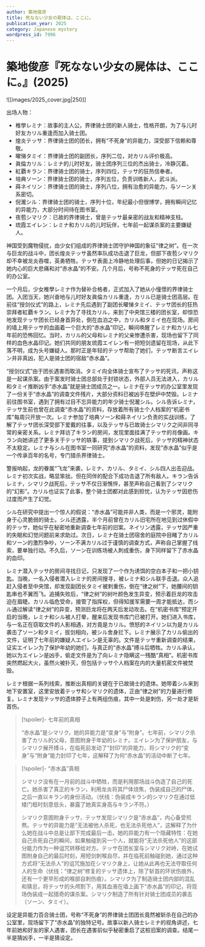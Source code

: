 ```yaml
---
author: 築地俊彦
title: 死なない少女の屍体は、ここに。
publication_year: 2025
category: Japanese mystery
wordpress_id: 7996
---
```

# 築地俊彦『死なない少女の屍体は、ここに。』(2025)

![[images/2025_cover.jpg|250]]

出场人物：
- 椎學レミナ：故事的主人公，界律骑士团的新人骑士，性格开朗，为了与儿时好友カリル重逢而加入骑士团。
- 煌炎テッサ：界律骑士团的团长，拥有“不死身”的异能力，深受部下信赖和尊敬。
- 曜悌タミイ：界律骑士团的副团长，序列二位，对カリル评价极高。
- 眞倫カリル：レミナ的儿时好友，骑士团序列三位的杰出骑士，冷静沉着。
- 紅覇キラン：界律骑士团的骑士，序列四位，テッサ的狂热信奉者。
- 培典ソーン：界律骑士团的骑士，序列五位，负责训练新人，武斗派。
- 蒔ネイリン：界律骑士团的骑士，序列八位，拥有治愈的异能力，与ソーン关系密切。
- 倪瀧シル：界律骑士团的骑士，序列十位，年纪最小但很博学，拥有瞬间记忆的异能力，大部分时间待在图书室。
- 夜苞シマリク：已故的界律骑士，曾是テッサ最亲密的战友和精神支柱。
- 琉霞エイレン：レミナ和カリル的儿时玩伴，七年前一起谋杀案的主要嫌疑人。

神国受到魔物侵扰，由少女们组成的界律骑士团守护神国的象征“律之树”。在一次与巨龙的战斗中，团长煌炎テッサ虽然率队成功击退了巨龙，但部下夜苞シマリク却不幸被龙炎吞噬，英勇牺牲。テッサ表面上冷静地处理后事，但她的日记揭示了她内心的巨大悲痛和对“赤水晶”的不安。几个月后，号称不死身的テッサ死在自己的办公室。

一个月后，少女椎學レミナ作为替补合格者，正式加入了她从小憧憬的界律骑士团。入团当天，她兴奋地与儿时好友眞倫カリル重逢，カリル已是骑士团高层。在前往“授剑仪式”的路上，レミナ先后遇到了副团长曜悌タミイ、テッサ团长的狂热崇拜者紅覇キラン。レミナ为了寻找カリル，来到了中央馆三楼的团长室，却惊恐地发现テッサ团长已经身首异处，倒在血泊之中，カリル和タミイ也在现场。房间的墙上用テッサ的血画着一个巨大的“赤水晶”印记，瞬间唤醒了レミナ和カリル七年前的恐怖回忆。当时，カリル的父母和レミナ的父亲惨遭杀害，现场也留下了同样的血色水晶印记。她们共同的朋友琉霞エイレン有一把短剑遗留在现场，从此下落不明，成为头号嫌疑人。那时正是年轻的テッサ帮助了她们，テッサ断言エイレン并非真凶，犯人是骑士团的宿敌“赤水晶”。

“授剑仪式”由于团长遇害而取消。タミイ向全体骑士宣布了テッサ的死讯，声称这是一起谋杀案。由于案发时骑士团总部处于封锁状态，外部人员无法进入，カリル和タミイ推断凶手“赤水晶”就是骑士团成员之一。レミナ在テッサ的办公室里发现了一份关于“赤水晶”的调查文件残片，大部分资料已被凶手在壁炉中焚毁。レミナ前往图书室，遇到了拥有过目不忘异能力的年少骑士倪瀧シル。シル告诉レミナ，テッサ生前也曾在此调查“赤水晶”的资料，存放着所有骑士个人档案的“机密书库”每周只开放一次。レミナ参加了培典ソーン和蒔ネイリン负责的实战训练，了解了テッサ团长深受部下爱戴的往事，以及テッサ与已故骑士シマリク之间非同寻常的亲密关系。レミナ拜访了キラン的房间，发现里面挂满了テッサ的肖像画。キラン向她讲述了更多关于テッサ的轶事，提到シマリク战死后，テッサ的精神状态不太稳定。レミナ与シル在图书室一同研究“赤水晶”的资料，发现“赤水晶”似乎是一个传承百年的名号，专门猎杀界律骑士。

警报响起，龙的眷属“飞龙”来袭，レミナ、カリル、タミイ、シル四人出击迎战。レミナ初次实战，略显笨拙，但在同伴的配合下成功击退了所有敌人。キラン告诉レミナ，シマリク战死后，テッサ不仅日渐憔悴，甚至声称自己看到了シマリク的“幻影”。カリル也证实了此事，整个骑士团都对此感到担忧，认为テッサ因悲伤过度而产生了幻觉。

シル在研究中提出一个惊人的假说：“赤水晶”可能并非人类，而是一个邪灵，能附身于心灵脆弱的骑士。シル还透露，半个月前曾在カリル旧宅所在地见到过休假中的テッサ，她似乎在秘密地重新调查七年前的旧案。ネイリン透露，テッサ因严重的失眠和幻觉问题前来求助过。次日，レミナ在骑士团宿舍的庭院中目睹了カリル和ソーン的激烈争吵，ソーン不满カリル过于谨慎的调查方式，声称自己掌握了线索，要单独行动。不久后，ソーン在训练场被人刺成重伤，身下同样留下了赤水晶的血印。

レミナ潜入テッサ的房间寻找日记，只发现了一个作为诱饵的空白本子和一把小钥匙。当晚，一名入侵者潜入レミナ的房间搜寻，被レミナ和シル联手击退。众人追赶入侵者至中央馆，却发现副团长タミイ被刺重伤，倒在“律之树”下，她腰间的钥匙串也不翼而飞。追捕失败后，“律之树”的树叶颜色发生异变，预示着巨龙的攻击迫在眉睫。カリル临危受命，接管了指挥权，但得知援军需要一周才能抵达，而シル通过解读“律之树”的异变，预测巨龙将在两天后发动攻击。在“机密书库”预定开启的当晚，レミナ和シル被人打晕，醒来后发现书库门已被打开。她们进入书库，与一名正在窃取文件的人影相遇，对方竟是カリル。愤怒的ネイリン以为是カリル袭击了ソーン和タミイ，拔剑相向，被シル舍身拦下。レミナ展示了カリル偷出的文件，证明了七年前的嫌疑人エイレン是无辜的。文件是テッサ重新调查的结果，证实エイレン为了保护年幼的她们，与真正的“赤水晶”搏斗后牺牲。カリル承认，她以为エイレン是凶手，偷走文件是为了向レミナ隐瞒这一残酷“真相”。机密书库突然燃起大火，虽然火被扑灭，但包括テッサ个人档案在内的大量机密文件被焚毁。

レミナ根据一系列线索，推断出真相的关键在于已故骑士的遗体。她带着シル来到地下安置室，这里安放着テッサ和シマリク的遗体，正由“律之树”的力量进行修复。レミナ发现テッサ的遗体脖子上有两组伤痕，其中一处是刺伤，另一处才是斩首伤。

> [!spoiler]- 七年前的真相
> 
> “赤水晶”是シマリク，她的异能力是“变身”与“附身”。七年前，シマリク杀害了カリル的父母，意图附身于年幼的レミナ。エイレン为了保护朋友，与シマリク展开搏斗，在临死前发动了“封印”的异能力，将シマリク的“变身”与“附身”能力封印了七年，这解释了为何“赤水晶”的活动中断了七年。

> [!spoiler]- “赤水晶”真相
> 
> シマリク没有在一月前的战斗中牺牲，而是利用那场战斗伪造了自己的死亡。她杀害了真正的キラン，利用龙炎将其尸体烧焦，伪装成自己的尸体，之后一直以キラン的身份活动。（伏线：伪装成キラン的シマリク在通过低矮门框时刻意低头，暴露了她真实身高与キラン不符。）
> 
> シマリク意图附身テッサ，テッサ发现シマリク是“赤水晶”，内心备受煎熬。テッサ的异能力是“无法被他人杀死，也无法杀死他人”，这解释了为什么她在战斗中总是让部下完成最后一击。她的异能力有一个隐藏特性：在她自己杀死自己的瞬间，如果触碰到另一个人，就能将“无法杀死他人”的这部分能力作为一种诅咒转移给对方。テッサ在团长室与シマリク对峙，在她试图附身自己的最后时刻，用短剑刺喉自尽，并在临死前触碰到她，通过这种方式将“无法杀人”的诅咒施加在シマリク身上，让她从此再也无法夺取任何人的生命（伏线：“律之树”修复的テッサ遗体上，除了斩首的环状伤痕外，还有一个更早形成的喉部自刺伤痕）。シマリク为了制造骑士团内部的混乱和猜忌，将テッサ的头颅割下，用其血液在墙上画下“赤水晶”的印记，将现场伪装成一起猎奇的谋杀案。シマリク制造了所有针对骑士团成员的袭击（ソーン、タミイ）。

设定是异能力百合骑士团，号称“不死身”的界律骑士团团长竟然被斩杀在自己的办公室里，现场留下了“赤水晶”的独特记号。故事以新人骑士レミナ的视角讲述，七年前她和好友的家人遇害，团长在遇害前似乎秘密重启了这桩旧案的调查。结尾一半是猜凶手，一半是猜设定。